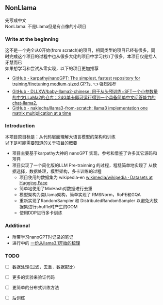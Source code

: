 ## NonLlama


先写成中文   
NonLlama: 不是Llama但是有点像的小项目   

### Write at the beginning


这不是一个完全从0开始(from scratch)的项目，相同类型的项目已经有很多，同时完成这个项目的过程中也从很多大佬的项目中学习(抄)了很多，本项目仅是拾人牙慧而已   
如果想学习和尝试从零实现，以下的项目更加推荐  
- [GitHub - karpathy/nanoGPT: The simplest, fastest repository for training/finetuning medium-sized GPTs.](https://github.com/karpathy/nanoGPT/) 👈 强烈推荐
- [GitHub - DLLXW/baby-llama2-chinese: 用于从头预训练+SFT一个小参数量的中文LLaMa2的仓库；24G单卡即可运行得到一个具备简单中文问答能力的chat-llama2.](https://github.com/DLLXW/baby-llama2-chinese) 
- [GitHub - naklecha/llama3-from-scratch: llama3 implementation one matrix multiplication at a time](https://github.com/naklecha/llama3-from-scratch)

### Introduction

本项目原目标是：从代码层面理解大语言模型的架构和训练   
以下是可能需要知道的关于项目的概要  
- 项目主要基于karpathy大神的 nanoGPT 实现，参考和借鉴了许多其它源码和项目
- 项目实现了一个简化版的LLM Pre-trainning 的过程，粗糙简单地实现了 从数据选择，数据处理，模型架构，多卡训练的过程
	- 项目使用的数据集为 wikipedia-en [wikimedia/wikipedia · Datasets at Hugging Face](https://huggingface.co/datasets/wikimedia/wikipedia)
	- 简单地使用了MinHash对数据进行去重
	- 模型架构为类Llama架构，简单实现了 RMSNorm，RoPE和GQA
	- 重新实现了RandomSampler 和 DistributedRandomSampler 以避免大数据集进行shuffle时产生的OOM
	- 使用DDP进行多卡训练

### Additional

- 附带学习nanoGPT时记录的笔记
- 进行中的 [一份从llama3.1开始的梳理](https://emisaber.github.io/White_Box/Notes/%E4%B8%80%E4%BB%BD%E4%BB%8Ellama3.1%E5%BC%80%E5%A7%8B%E7%9A%84%E6%A2%B3%E7%90%86)  

### TODO

- [ ] 数据处理(过滤，去重，数据配比)   
- [ ] 更多的实验来验证代码
- [ ] 更简单的分布式训练方法
- [ ] 后训练


